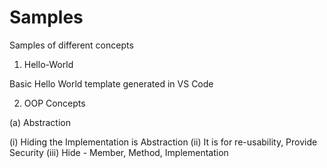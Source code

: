 # Samples
Samples of different concepts

1. Hello-World

Basic Hello World template generated in VS Code

2. OOP Concepts

(a) Abstraction

(i) Hiding the Implementation is Abstraction
(ii) It is for re-usability, Provide Security
(iii) Hide - Member, Method, Implementation
